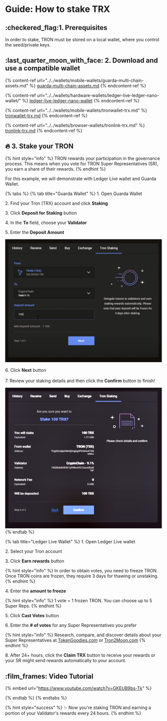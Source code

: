 # Guide: How to stake TRX

## :checkered\_flag:1. Prerequisites

In order to stake, TRON must be stored on a local wallet, where you control the seed/private keys.&#x20;

## :last\_quarter\_moon\_with\_face: 2. Download and use a compatible wallet

{% content-ref url="../../wallets/mobile-wallets/guarda-multi-chain-assets.md" %}
[guarda-multi-chain-assets.md](../../wallets/mobile-wallets/guarda-multi-chain-assets.md)
{% endcontent-ref %}

{% content-ref url="../../wallets/hardware-wallets/ledger-live-ledger-nano-wallet/" %}
[ledger-live-ledger-nano-wallet](../../wallets/hardware-wallets/ledger-live-ledger-nano-wallet/)
{% endcontent-ref %}

{% content-ref url="../../wallets/mobile-wallets/tronwallet-trx.md" %}
[tronwallet-trx.md](../../wallets/mobile-wallets/tronwallet-trx.md)
{% endcontent-ref %}

{% content-ref url="../../wallets/browser-wallets/tronlink-trx.md" %}
[tronlink-trx.md](../../wallets/browser-wallets/tronlink-trx.md)
{% endcontent-ref %}

## :fire: 3. Stake your TRON

{% hint style="info" %}
TRON rewards your participation in the governance process. This means when you vote for TRON Super Representatives (SR), you earn a share of their rewards.
{% endhint %}

For this example, we will demonstrate with Ledger Live wallet and Guarda Wallet.

{% tabs %}
{% tab title="Guarda Wallet" %}
1\. Open Guarda Wallet

2\. Find your Tron (TRX) account and click **Staking**

3\. Click **Deposit for Staking** button

4\. In the **To** field, choose your **Validator**

5\. Enter the **Deposit Amount**

![Staking to a TRON Validator](../../.gitbook/assets/tron1.png)

6\. Click **Next** button\
\
7\. Review your staking details and then click the **Confirm** button to finish!

![Reviewing your staking selection](../../.gitbook/assets/tron2.png)
{% endtab %}

{% tab title="Ledger Live Wallet" %}
1\. Open Ledger Live wallet

2\. Select your Tron account

3\. Click **Earn rewards** button

{% hint style="info" %}
In order to obtain votes, you need to freeze TRON. Once TRON coins are frozen, they require 3 days for thawing or unstaking.&#x20;
{% endhint %}

4\. Enter the **amount to freeze**

{% hint style="info" %}
1 vote = 1 frozen TRON. You can choose up to 5 Super Reps.
{% endhint %}

5\. Click **Cast Votes** button

6\. Enter the **# of votes** for any Super Representatives you prefer

{% hint style="info" %}
Research, compare, and discover details about your Super Representatives at [TokenGoodies.com](https://www.tokengoodies.com/voterrewards) or [Tron2Moon.com](https://www.tron2moon.com/calculator.php)
{% endhint %}

8\. After 24+ hours, click the **Claim TRX** button to receive your rewards or your SR might send rewards automatically to your account.

## :film\_frames: Video Tutorial

{% embed url="https://www.youtube.com/watch?v=GKEUB9bs-Tk" %}


{% endtab %}
{% endtabs %}

{% hint style="success" %}
:sparkles: Now you're staking TRON and earning a portion of your Validator's rewards every 24 hours.
{% endhint %}
